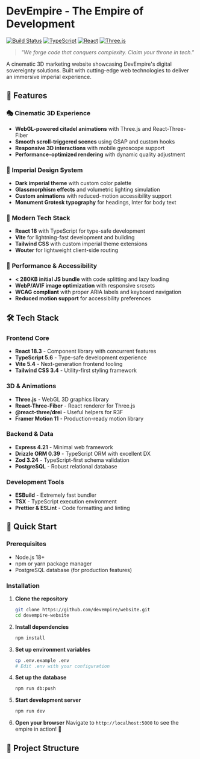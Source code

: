 # DevEmpire - The Empire of Development

[![Build Status](https://img.shields.io/badge/build-passing-success.svg)]()
[![TypeScript](https://img.shields.io/badge/typescript-%23007ACC.svg?style=flat&logo=typescript&logoColor=white)]()
[![React](https://img.shields.io/badge/react-%2320232a.svg?style=flat&logo=react&logoColor=%2361DAFB)]()
[![Three.js](https://img.shields.io/badge/threejs-black?style=flat&logo=three.js&logoColor=white)]()

> *"We forge code that conquers complexity. Claim your throne in tech."*

A cinematic 3D marketing website showcasing DevEmpire's digital sovereignty solutions. Built with cutting-edge web technologies to deliver an immersive imperial experience.

## 🏰 Features

### 🎭 **Cinematic 3D Experience**
- **WebGL-powered citadel animations** with Three.js and React-Three-Fiber
- **Smooth scroll-triggered scenes** using GSAP and custom hooks
- **Responsive 3D interactions** with mobile gyroscope support
- **Performance-optimized rendering** with dynamic quality adjustment

### 🎨 **Imperial Design System**
- **Dark imperial theme** with custom color palette
- **Glassmorphism effects** and volumetric lighting simulation
- **Custom animations** with reduced-motion accessibility support
- **Monument Grotesk typography** for headings, Inter for body text

### 📱 **Modern Tech Stack**
- **React 18** with TypeScript for type-safe development
- **Vite** for lightning-fast development and building
- **Tailwind CSS** with custom imperial theme extensions
- **Wouter** for lightweight client-side routing

### 🚀 **Performance & Accessibility**
- **< 280KB initial JS bundle** with code splitting and lazy loading
- **WebP/AVIF image optimization** with responsive srcsets
- **WCAG compliant** with proper ARIA labels and keyboard navigation
- **Reduced motion support** for accessibility preferences

## 🛠️ Tech Stack

### Frontend Core
- **React 18.3** - Component library with concurrent features
- **TypeScript 5.6** - Type-safe development experience
- **Vite 5.4** - Next-generation frontend tooling
- **Tailwind CSS 3.4** - Utility-first styling framework

### 3D & Animations
- **Three.js** - WebGL 3D graphics library
- **React-Three-Fiber** - React renderer for Three.js
- **@react-three/drei** - Useful helpers for R3F
- **Framer Motion 11** - Production-ready motion library

### Backend & Data
- **Express 4.21** - Minimal web framework
- **Drizzle ORM 0.39** - TypeScript ORM with excellent DX
- **Zod 3.24** - TypeScript-first schema validation
- **PostgreSQL** - Robust relational database

### Development Tools
- **ESBuild** - Extremely fast bundler
- **TSX** - TypeScript execution environment
- **Prettier & ESLint** - Code formatting and linting

## 🚀 Quick Start

### Prerequisites
- Node.js 18+ 
- npm or yarn package manager
- PostgreSQL database (for production features)

### Installation

1. **Clone the repository**
   ```bash
   git clone https://github.com/devempire/website.git
   cd devempire-website
   ```

2. **Install dependencies**
   ```bash
   npm install
   ```

3. **Set up environment variables**
   ```bash
   cp .env.example .env
   # Edit .env with your configuration
   ```

4. **Set up the database**
   ```bash
   npm run db:push
   ```

5. **Start development server**
   ```bash
   npm run dev
   ```

6. **Open your browser**
   Navigate to `http://localhost:5000` to see the empire in action! 🏰

## 📁 Project Structure

